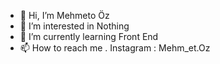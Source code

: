 - 👋 Hi, I’m Mehmeto Öz
- 👀 I’m interested in Nothing
- 🌱 I’m currently learning Front End
- 📫 How to reach me . Instagram : Mehm_et.Oz
<!---
Mehmetoz17/Mehmetoz17 is a ✨ special ✨ repository because its `README.md` (this file) appears on your GitHub profile.
You can click the Preview link to take a look at your changes.
--->
